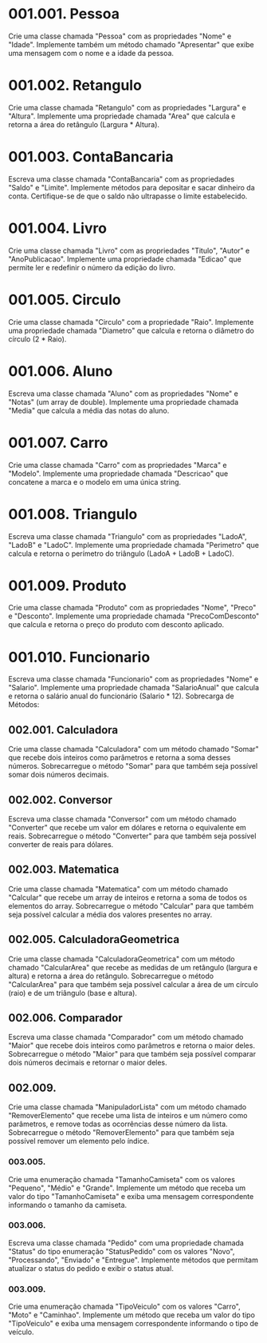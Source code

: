 # 001.001. Pessoa
Crie uma classe chamada "Pessoa" com as propriedades "Nome" e "Idade". Implemente também um método chamado "Apresentar" que exibe uma mensagem com o nome e a idade da pessoa.
# 001.002. Retangulo
Crie uma classe chamada "Retangulo" com as propriedades "Largura" e "Altura". Implemente uma propriedade chamada "Area" que calcula e retorna a área do retângulo (Largura * Altura).
# 001.003. ContaBancaria
Escreva uma classe chamada "ContaBancaria" com as propriedades "Saldo" e "Limite". Implemente métodos para depositar e sacar dinheiro da conta. Certifique-se de que o saldo não ultrapasse o limite estabelecido.
# 001.004. Livro
Crie uma classe chamada "Livro" com as propriedades "Titulo", "Autor" e "AnoPublicacao". Implemente uma propriedade chamada "Edicao" que permite ler e redefinir o número da edição do livro.
# 001.005. Circulo
Crie uma classe chamada "Circulo" com a propriedade "Raio". Implemente uma propriedade chamada "Diametro" que calcula e retorna o diâmetro do círculo (2 * Raio).
# 001.006. Aluno
Escreva uma classe chamada "Aluno" com as propriedades "Nome" e "Notas" (um array de double). Implemente uma propriedade chamada "Media" que calcula a média das notas do aluno.
# 001.007. Carro
Crie uma classe chamada "Carro" com as propriedades "Marca" e "Modelo". Implemente uma propriedade chamada "Descricao" que concatene a marca e o modelo em uma única string.
# 001.008. Triangulo
Escreva uma classe chamada "Triangulo" com as propriedades "LadoA", "LadoB" e "LadoC". Implemente uma propriedade chamada "Perimetro" que calcula e retorna o perímetro do triângulo (LadoA + LadoB + LadoC).
# 001.009. Produto
Crie uma classe chamada "Produto" com as propriedades "Nome", "Preco" e "Desconto". Implemente uma propriedade chamada "PrecoComDesconto" que calcula e retorna o preço do produto com desconto aplicado.
# 001.010. Funcionario
Escreva uma classe chamada "Funcionario" com as propriedades "Nome" e "Salario". Implemente uma propriedade chamada "SalarioAnual" que calcula e retorna o salário anual do funcionário (Salario * 12). Sobrecarga de Métodos:
## 002.001. Calculadora
Crie uma classe chamada "Calculadora" com um método chamado "Somar" que recebe dois inteiros como parâmetros e retorna a soma desses números. Sobrecarregue o método "Somar" para que também seja possível somar dois números decimais.
## 002.002. Conversor
Escreva uma classe chamada "Conversor" com um método chamado "Converter" que recebe um valor em dólares e retorna o equivalente em reais. Sobrecarregue o método "Converter" para que também seja possível converter de reais para dólares.
## 002.003. Matematica
Crie uma classe chamada "Matematica" com um método chamado "Calcular" que recebe um array de inteiros e retorna a soma de todos os elementos do array. Sobrecarregue o método "Calcular" para que também seja possível calcular a média dos valores presentes no array.
## 002.005. CalculadoraGeometrica
Crie uma classe chamada "CalculadoraGeometrica" com um método chamado "CalcularArea" que recebe as medidas de um retângulo (largura e altura) e retorna a área do retângulo. Sobrecarregue o método "CalcularArea" para que também seja possível calcular a área de um círculo (raio) e de um triângulo (base e altura).
## 002.006. Comparador
Escreva uma classe chamada "Comparador" com um método chamado "Maior" que recebe dois inteiros como parâmetros e retorna o maior deles. Sobrecarregue o método "Maior" para que também seja possível comparar dois números decimais e retornar o maior deles.
## 002.009.
Crie uma classe chamada "ManipuladorLista" com um método chamado "RemoverElemento" que recebe uma lista de inteiros e um número como parâmetros, e remove todas as ocorrências desse número da lista. Sobrecarregue o método "RemoverElemento" para que também seja possível remover um elemento pelo índice.
### 003.005.
Crie uma enumeração chamada "TamanhoCamiseta" com os valores "Pequeno", "Médio" e "Grande". Implemente um método que receba um valor do tipo "TamanhoCamiseta" e exiba uma mensagem correspondente informando o tamanho da camiseta.
### 003.006.
Escreva uma classe chamada "Pedido" com uma propriedade chamada "Status" do tipo enumeração "StatusPedido" com os valores "Novo", "Processando", "Enviado" e "Entregue". Implemente métodos que permitam atualizar o status do pedido e exibir o status atual.
### 003.009.
Crie uma enumeração chamada "TipoVeiculo" com os valores "Carro", "Moto" e "Caminhao". Implemente um método que receba um valor do tipo "TipoVeiculo" e exiba uma mensagem correspondente informando o tipo de veículo.
